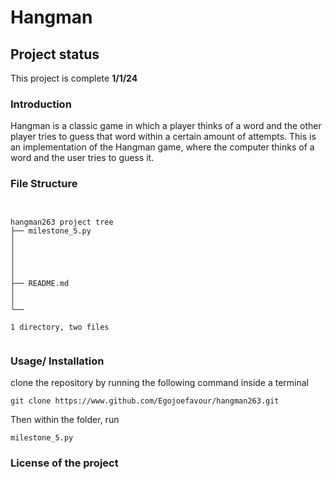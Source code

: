 # Hangman


## Project status
This project is complete **1/1/24**

### Introduction
Hangman is a classic game in which a player thinks of a word and the other player tries to guess that word within a certain amount of attempts.
This is an implementation of the Hangman game, where the computer thinks of a word and the user tries to guess it. 

### File Structure

```


hangman263 project tree
├── milestone_5.py
│   
│    
│     
│   
│   
├── README.md
│   
│   
└──

1 directory, two files


```
### Usage/ Installation
clone the repository by running the following command inside a terminal

```
git clone https://www.github.com/Egojoefavour/hangman263.git
```

Then within the folder, run


```
milestone_5.py
```

### License of the project
